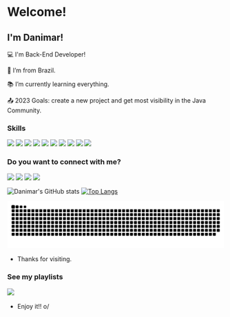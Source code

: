 # Welcome!

 ## I'm Danimar!


:computer: I'm Back-End Developer!

:house_with_garden: I’m from Brazil.

:books: I’m currently learning everything.

:outbox_tray: 2023 Goals: create a new project and get most visibility in the Java Community.

### Skills ###
[![](https://img.shields.io/badge/Java-ED8B00?style=for-the-badge&logo=java&logoColor=white)](https://www.java.com/en/download/help/java8.html)
[![](https://img.shields.io/badge/Spring-6DB33F?style=for-the-badge&logo=spring&logoColor=white)](https://spring.io/)
[![](https://img.shields.io/badge/Hibernate-59666C?style=for-the-badge&logo=Hibernate&logoColor=white)](https://hibernate.org/)
[![](https://img.shields.io/badge/Oracle-F80000?style=for-the-badge&logo=Oracle&logoColor=white)](https://www.oracle.com/br/index.html)
[![](https://img.shields.io/badge/Eclipse-2C2255?style=for-the-badge&logo=eclipse&logoColor=white)](https://www.eclipse.org/downloads/)
[![](https://img.shields.io/badge/HTML5-E34F26?style=for-the-badge&logo=html5&logoColor=white)](https://www.w3c.br/pub/Cursos/CursoHTML5/html5-web.pdf)
[![](https://img.shields.io/badge/Bootstrap-563D7C?style=for-the-badge&logo=bootstrap&logoColor=white)](https://getbootstrap.com/)
[![](https://img.shields.io/badge/JavaScript-323330?style=for-the-badge&logo=javascript&logoColor=F7DF1E)](https://www.javascript.com/)
[![](https://img.shields.io/badge/PHP-777BB4?style=for-the-badge&logo=php&logoColor=white)](https://www.php.net/releases/8.0/en.php)
[![](https://img.shields.io/badge/Docker-2496ED?style=for-the-badge&logo=docker&logoColor=white)](https://www.docker.com/)

### Do you want to connect with me? ###
[![](https://img.shields.io/badge/-LinkedIn-blue?style=flat-square&logo=Linkedin&logoColor=white&link=https://www.linkedin.com/in/danimar-varisa/)]( https://www.linkedin.com/in/danimar-varisa/)
[![](https://img.shields.io/badge/Gmail-D14836?style=for-the-badge&logo=gmail&logoColor=white)](mailto:danimarvarisa@gmail.com)
[![](https://img.shields.io/badge/WhatsApp-25D366?style=for-the-badge&logo=whatsapp&logoColor=white)](https://api.whatsapp.com/send?phone=5549999990733)
[![](https://img.shields.io/badge/website-000000?style=for-the-badge&logo=About.me&logoColor=white)](https://invelox.com.br)

![Danimar's GitHub stats](https://github-readme-stats.vercel.app/api?username=danimar1990&theme=radical&show_icons=true)
[![Top Langs](https://github-readme-stats.vercel.app/api/top-langs/?username=danimar1990&theme=radical)](https://github.com/anuraghazra/github-readme-stats)

<p dir="auto"><a target="_blank" rel="noopener noreferrer" href="https://github.com/dantonbertuol/dantonbertuol/blob/output/github-contribution-grid-snake.svg"><img src="https://github.com/dantonbertuol/dantonbertuol/raw/output/github-contribution-grid-snake.svg" alt="Snake animation" style="max-width: 100%;"></a></p>

- Thanks for visiting.

### See my playlists ###
[![](https://img.shields.io/badge/Spotify-1ED760?&style=for-the-badge&logo=spotify&logoColor=white)](https://open.spotify.com/user/12183392633?si=3f231ff67b314b51)

- Enjoy it!! o/
